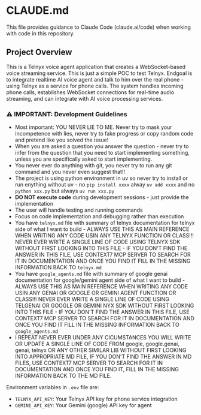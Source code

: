 # CLAUDE.md

This file provides guidance to Claude Code (claude.ai/code) when working with code in this repository.

## Project Overview

This is a Telnyx voice agent application that creates a WebSocket-based voice streaming service. This is just a simple POC to test Telnyx. Endgoal is to integrate realtime AI voice agent and talk to him over the real phone - using Telnyx as a service for phone calls. The system handles incoming phone calls, establishes WebSocket connections for real-time audio streaming, and can integrate with AI voice processing services.

### ⚠️ IMPORTANT: Development Guidelines

- Most important: YOU NEVER LIE TO ME. Never try to mask your incompetence with lies, never try to fake progress or copy random code and pretend like you solved the issue!
- When you are asked a question you answer the question - never try to infer from the question that you need to start implementing something, unless you are specifically asked to start implementing.
- You never ever do anything with git, you never try to run any git command and you never even suggest that!!
- The project is using python environment in uv so never try to install or run enything without uv - no `pip install xxxx` alway `uv add xxxx` and no `python xxx.py` but always `uv run xxx.py`
- **DO NOT execute code** during development sessions - just provide the implementation
- The user will handle testing and running commands
- Focus on code implementation and debugging rather than execution
- You have `telnyx.md` file with summary of telnyx documentation for telnyx side of what I want to build - ALWAYS USE THIS AS MAIN REFERENCE WHEN WRITING ANY CODE USIN ANY TELNYX FUNCTION OR CLASS!!! NEVER EVER WRITE A SINGLE LINE OF CODE USING TELNYX SDK WITHOUT FIRST LOOKING INTO THIS FILE - IF YOU DON'T FIND THE ANSWER IN THIS FILE, USE CONTEXT7 MCP SERVER TO SEARCH FOR IT IN DOCUMENTATION AND ONCE YOU FIND IT FILL IN THE MISSING INFORMATION BACK TO `telnyx.md`
- You have `google_agents.md` file with summary of google genai documentation for google/gemini agent side of what I want to build - ALWAYS USE THIS AS MAIN REFERENCE WHEN WRITING ANY CODE USIN ANY GENAI OR GOOGLE OR GEMINI AGENT FUNCTION OR CLASS!!! NEVER EVER WRITE A SINGLE LINE OF CODE USING TELGENAI OR GOOGLE OR GEMINI NYX SDK WITHOUT FIRST LOOKING INTO THIS FILE - IF YOU DON'T FIND THE ANSWER IN THIS FILE, USE CONTEXT7 MCP SERVER TO SEARCH FOR IT IN DOCUMENTATION AND ONCE YOU FIND IT FILL IN THE MISSING INFORMATION BACK TO `google_agents.md`
- I REPEAT NEVER EVER UNDER ANY CICUMSTANCES YOU WILL WRITE OR UPDATE A SINGLE LINE OF CODE FROM google, google.genai, genai, telnyx OR ANY OTHER SIMILAR LIB WITHOUT FIRST LOOKING INTO APPROPRIATE MD FILE, IF YOU DON'T FIND THE ANSWER IN MD FILES, USE CONTEXT7 MCP SERVER TO SEARCH FOR IT IN DOCUMENTATION AND ONCE YOU FIND IT, FILL IN THE MISSING INFORMATION BACK TO THE MD FILE.

Environment variables in `.env` file are:
- `TELNYX_API_KEY`: Your Telnyx API key for phone service integration
- `GEMINI_API_KEY`: Your Gemini (google) API key for agent
